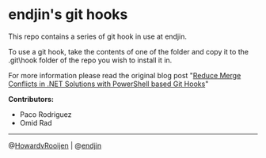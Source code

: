 # endjin's git hooks

This repo contains a series of git hook in use at endjin.

To use a git hook, take the contents of one of the folder and copy it to the .git\hook folder of the repo you wish to install it in.

For more information please read the original blog post "[Reduce Merge Conflicts in .NET Solutions with PowerShell based Git Hooks](https://blogs.endjin.com/2015/05/reduce-merge-conflicts-in-dot-net-solutions-with-powershell-based-git-hooks/)"

**Contributors:**

- Paco Rodriguez
- Omid Rad

---

@[HowardvRooijen](http://twitter.com/howardvrooijen) | @[endjin](http://twitter.com/endjin) 
